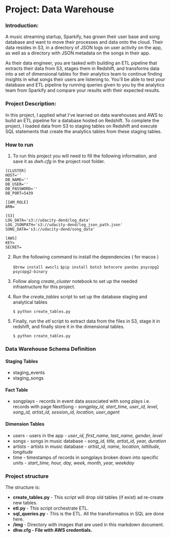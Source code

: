 # Project: Data Warehouse

### Introduction:

A music streaming startup, Sparkify, has grown their user base and song database and want to move their processes and data onto the cloud. Their data resides in S3, in a directory of JSON logs on user activity on the app, as well as a directory with JSON metadata on the songs in their app.

As their data engineer, you are tasked with building an ETL pipeline that extracts their data from S3, stages them in Redshift, and transforms data into a set of dimensional tables for their analytics team to continue finding insights in what songs their users are listening to. You'll be able to test your database and ETL pipeline by running queries given to you by the analytics team from Sparkify and compare your results with their expected results.

### Project Description:

In this project, I applied what I've learned on data warehouses and AWS to build an ETL pipeline for a database hosted on Redshift. To complete the project, I loaded data from S3 to staging tables on Redshift and execute SQL statements that create the analytics tables from these staging tables.

### How to run

1. To run this project you will need to fill the following information, and save it as _dwh.cfg_ in the project root folder.

```
[CLUSTER]
HOST=''
DB_NAME=''
DB_USER=''
DB_PASSWORD=''
DB_PORT=5439

[IAM_ROLE]
ARN=

[S3]
LOG_DATA='s3://udacity-dend/log_data'
LOG_JSONPATH='s3://udacity-dend/log_json_path.json'
SONG_DATA='s3://udacity-dend/song_data'

[AWS]
KEY=
SECRET=
```

2. Run the following command to install the dependencies ( for macos )

   `$brew install awscli`
   `$pip install boto3 botocore pandas psycopg2 psycopg2-binary`

3. Follow along _create_cluster_ notebook to set up the needed infrastructure for this project.

4. Run the _create_tables_ script to set up the database staging and analytical tables

   `$ python create_tables.py`

5. Finally, run the _etl_ script to extract data from the files in S3, stage it in redshift, and finally store it in the dimensional tables.

   `$ python create_tables.py`

### Data Warehouse Schema Definition

#### Staging Tables

- staging_events
- staging_songs

#### Fact Table

- songplays - records in event data associated with song plays i.e. records with page NextSong -
  _songplay_id, start_time, user_id, level, song_id, artist_id, session_id, location, user_agent_

#### Dimension Tables

- users - users in the app -
  _user_id, first_name, last_name, gender, level_
- songs - songs in music database -
  _song_id, title, artist_id, year, duration_
- artists - artists in music database -
  _artist_id, name, location, lattitude, longitude_
- time - timestamps of records in songplays broken down into specific units -
  _start_time, hour, day, week, month, year, weekday_

### Project structure

The structure is:

- <b> create_tables.py </b> - This script will drop old tables (if exist) ad re-create new tables.
- <b> etl.py </b> - This script orchestrate ETL.
- <b> sql_queries.py </b> - This is the ETL. All the transformatios in SQL are done here.
- <b> /img </b> - Directory with images that are used in this markdown document.
- <b> dhw.cfg - File with AWS credentials.
